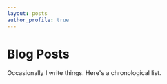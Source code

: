 ```yaml
---
layout: posts
author_profile: true
---
```


# Blog Posts

Occasionally I write things.  Here's a chronological list.
